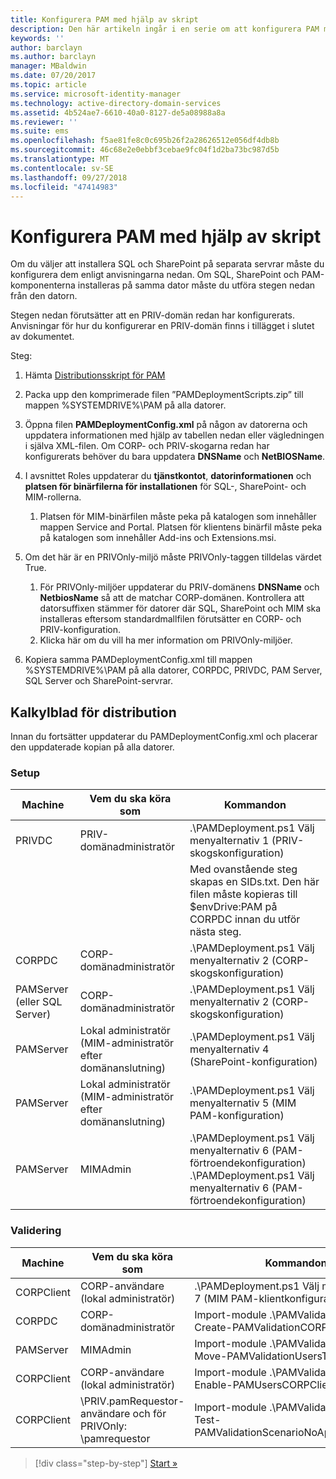 ```yaml
---
title: Konfigurera PAM med hjälp av skript
description: Den här artikeln ingår i en serie om att konfigurera PAM med hjälp av skript. Den beskriver hur du ändrar den XML-fil som ska användas av PAM-distributionsskripten.
keywords: ''
author: barclayn
ms.author: barclayn
manager: MBaldwin
ms.date: 07/20/2017
ms.topic: article
ms.service: microsoft-identity-manager
ms.technology: active-directory-domain-services
ms.assetid: 4b524ae7-6610-40a0-8127-de5a08988a8a
ms.reviewer: ''
ms.suite: ems
ms.openlocfilehash: f5ae81fe8c0c695b26f2a28626512e056df4db8b
ms.sourcegitcommit: 46c68e2e0ebbf3cebae9fc04f1d2ba73bc987d5b
ms.translationtype: MT
ms.contentlocale: sv-SE
ms.lasthandoff: 09/27/2018
ms.locfileid: "47414983"
---
```

# <a name="configure-pam-using-scripts"></a>Konfigurera PAM med hjälp av skript

Om du väljer att installera SQL och SharePoint på separata servrar måste du konfigurera dem enligt anvisningarna nedan. Om SQL, SharePoint och PAM-komponenterna installeras på samma dator måste du utföra stegen nedan från den datorn.

Stegen nedan förutsätter att en PRIV-domän redan har konfigurerats. Anvisningar för hur du konfigurerar en PRIV-domän finns i tillägget i slutet av dokumentet.

Steg:

1. Hämta [Distributionsskript för PAM](https://www.microsoft.com/download/details.aspx?id=53941)
2. Packa upp den komprimerade filen ”PAMDeploymentScripts.zip” till mappen %SYSTEMDRIVE%\PAM på alla datorer.
3. Öppna filen **PAMDeploymentConfig.xml** på någon av datorerna och uppdatera informationen med hjälp av tabellen nedan eller vägledningen i själva XML-filen. Om CORP- och PRIV-skogarna redan har konfigurerats behöver du bara uppdatera **DNSName** och **NetBIOSName**.
4. I avsnittet Roles uppdaterar du **tjänstkontot**, **datorinformationen** och **platsen för binärfilerna för installationen** för SQL-, SharePoint- och MIM-rollerna.
    1. Platsen för MIM-binärfilen måste peka på katalogen som innehåller mappen Service and Portal. Platsen för klientens binärfil måste peka på katalogen som innehåller Add-ins och Extensions.msi.

5. Om det här är en PRIVOnly-miljö måste PRIVOnly-taggen tilldelas värdet True.
    1. För PRIVOnly-miljöer uppdaterar du PRIV-domänens **DNSName** och **NetbiosName** så att de matchar CORP-domänen. Kontrollera att datorsuffixen stämmer för datorer där SQL, SharePoint och MIM ska installeras eftersom standardmallfilen förutsätter en CORP- och PRIV-konfiguration.
    2. Klicka här om du vill ha mer information om PRIVOnly-miljöer.

6. Kopiera samma PAMDeploymentConfig.xml till mappen %SYSTEMDRIVE%\PAM på alla datorer, CORPDC, PRIVDC, PAM Server, SQL Server och SharePoint-servrar.


## <a name="deployment-worksheet"></a>Kalkylblad för distribution

Innan du fortsätter uppdaterar du PAMDeploymentConfig.xml och placerar den uppdaterade kopian på alla datorer.

### <a name="setup"></a>Setup

|Machine   | Vem du ska köra som   |Kommandon   |
|---|---|---|
|  PRIVDC |PRIV-domänadministratör   | .\PAMDeployment.ps1 Välj menyalternativ 1 (PRIV-skogskonfiguration)   |
|   |   |  Med ovanstående steg skapas en SIDs.txt. Den här filen måste kopieras till $envDrive:PAM på CORPDC innan du utför nästa steg. |
| CORPDC  |CORP-domänadministratör   | .\PAMDeployment.ps1 Välj menyalternativ 2 (CORP-skogskonfiguration)   |
| PAMServer (eller SQL Server)   |CORP-domänadministratör   |  .\PAMDeployment.ps1 Välj menyalternativ 2 (CORP-skogskonfiguration)  |
|  PAMServer |  Lokal administratör (MIM-administratör efter domänanslutning) |  .\PAMDeployment.ps1 Välj menyalternativ 4 (SharePoint-konfiguration)  |
| PAMServer  | Lokal administratör (MIM-administratör efter domänanslutning)  | .\PAMDeployment.ps1 Välj menyalternativ 5 (MIM PAM-konfiguration)   |
|  PAMServer |MIMAdmin   | .\PAMDeployment.ps1 Välj menyalternativ 6 (PAM-förtroendekonfiguration) .\PAMDeployment.ps1 Välj menyalternativ 6 (PAM-förtroendekonfiguration) |

### <a name="validation"></a>Validering

|  Machine | Vem du ska köra som   | Kommandon   |
|---|---|---|
| CORPClient  | CORP-användare (lokal administratör)  |   .\PAMDeployment.ps1 Välj menyalternativ 7 (MIM PAM-klientkonfiguration)  |
| CORPDC  | CORP-domänadministratör   | Import-module .\PAMValidation.psm1 ; Create-PAMValidationCORPDCConfig   |
| PAMServer   | MIMAdmin  | Import-module .\PAMValidation.psm1 ; Move-PAMValidationUsersToPAM  |
| CORPClient  | CORP-användare (lokal administratör)   |   Import-module .\PAMValidation.psm1 ; Enable-PAMUsersCORPClientRemote |
|  CORPClient | <PRIV>\PRIV.pamRequestor-användare och för PRIVOnly: <CORP>\pamrequestor   | Import-module .\PAMValidation.psm1 ; Test-PAMValidationScenarioNoApprovalRequest  |


> [!div class="step-by-step"]
> [Start »](sp1-step1-configuring-priv-domain.md)
